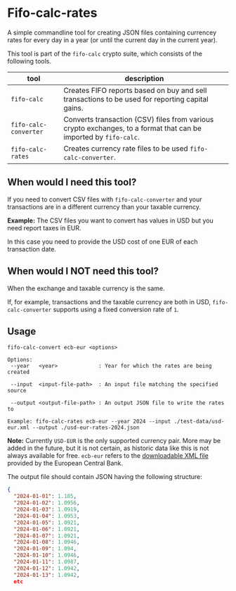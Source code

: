 # Fifo-calc-rates

A simple commandline tool for creating JSON files containing currencey rates for every day in a
year (or until the current day in the current year).

This tool is part of the `fifo-calc` crypto suite, which consists of the following tools.

| tool                  | description                                                                                                      |
| --------------------- | ---------------------------------------------------------------------------------------------------------------- |
| `fifo-calc`           | Creates FIFO reports based on buy and sell transactions to be used for reporting capital gains.                  |
| `fifo-calc-converter` | Converts transaction (CSV) files from various crypto exchanges, to a format that can be imported by `fifo-calc`. |
| `fifo-calc-rates`     | Creates currency rate files to be used `fifo-calc-converter`.                                                    |

## When would I need this tool?

If you need to convert CSV files with `fifo-calc-converter` and your transactions are in a different
currency than your taxable currency.

**Example:** The CSV files you want to convert has values in USD but you need report taxes in EUR.

In this case you need to provide the USD cost of one EUR of each transaction date.

## When would I NOT need this tool?

When the exchange and taxable currency is the same.

If, for example, transactions and the taxable currency are both in USD, `fifo-calc-converter`
supports using a fixed conversion rate of `1`.

## Usage

```
fifo-calc-convert ecb-eur <options>

Options:
 --year   <year>             : Year for which the rates are being created

 --input  <input-file-path>  : An input file matching the specified source

 --output <output-file-path> : An output JSON file to write the rates to

Example: fifo-calc-rates ecb-eur --year 2024 --input ./test-data/usd-eur.xml --output ./usd-eur-rates-2024.json
```

**Note:** Currently `USD-EUR` is the only supported currency pair. More may be added in the future,
but it is not certain, as historic data like this is not always available for free. `ecb-eur` refers
to the [downloadable XML file](https://www.ecb.europa.eu/stats/policy_and_exchange_rates/euro_reference_exchange_rates/html/usd.xml)
provided by the European Central Bank.

The output file should contain JSON having the following structure:

```json
{
  "2024-01-01": 1.105,
  "2024-01-02": 1.0956,
  "2024-01-03": 1.0919,
  "2024-01-04": 1.0953,
  "2024-01-05": 1.0921,
  "2024-01-06": 1.0921,
  "2024-01-07": 1.0921,
  "2024-01-08": 1.0946,
  "2024-01-09": 1.094,
  "2024-01-10": 1.0946,
  "2024-01-11": 1.0987,
  "2024-01-12": 1.0942,
  "2024-01-13": 1.0942,
  etc
```
